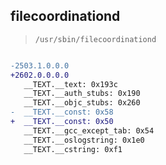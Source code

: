 ## filecoordinationd

> `/usr/sbin/filecoordinationd`

```diff

-2503.1.0.0.0
+2602.0.0.0.0
   __TEXT.__text: 0x193c
   __TEXT.__auth_stubs: 0x190
   __TEXT.__objc_stubs: 0x260
-  __TEXT.__const: 0x58
+  __TEXT.__const: 0x50
   __TEXT.__gcc_except_tab: 0x54
   __TEXT.__oslogstring: 0x1e0
   __TEXT.__cstring: 0xf1

```
